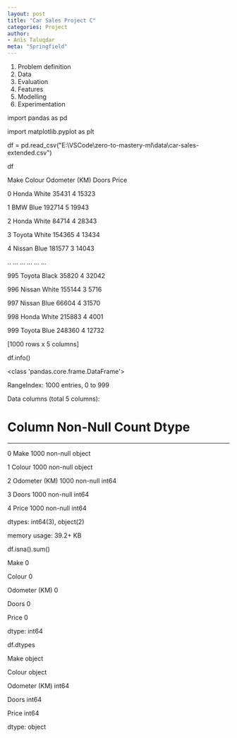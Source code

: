 ```yaml
---
layout: post
title: "Car Sales Project C"
categories: Project
author:
- Anis Taluqdar
meta: "Springfield"
---
```



1.  Problem definition
2.  Data
3.  Evaluation
4.  Features
5.  Modelling
6.  Experimentation

import pandas as pd

import matplotlib.pyplot as plt

df = pd.read_csv("E:\VSCode\zero-to-mastery-ml\data\car-sales-extended.csv")

df

Make Colour  Odometer (KM)  Doors  Price

0     Honda  White          35431      4  15323

1       BMW   Blue         192714      5  19943

2     Honda  White          84714      4  28343

3    Toyota  White         154365      4  13434

4    Nissan   Blue         181577      3  14043

..      ...    ...            ...    ...    ...

995  Toyota  Black          35820      4  32042

996  Nissan  White         155144      3   5716

997  Nissan   Blue          66604      4  31570

998   Honda  White         215883      4   4001

999  Toyota   Blue         248360      4  12732

[1000 rows x 5 columns]

df.info()

<class 'pandas.core.frame.DataFrame'>

RangeIndex: 1000 entries, 0 to 999

Data columns (total 5 columns):

#   Column         Non-Null Count  Dtype 

---  ------         --------------  ----- 

0   Make           1000 non-null   object

1   Colour         1000 non-null   object

2   Odometer (KM)  1000 non-null   int64 

3   Doors          1000 non-null   int64 

4   Price          1000 non-null   int64 

dtypes: int64(3), object(2)

memory usage: 39.2+ KB

df.isna().sum()

Make             0

Colour           0

Odometer (KM)    0

Doors            0

Price            0

dtype: int64

df.dtypes

Make             object

Colour           object

Odometer (KM)     int64

Doors             int64

Price             int64

dtype: object
